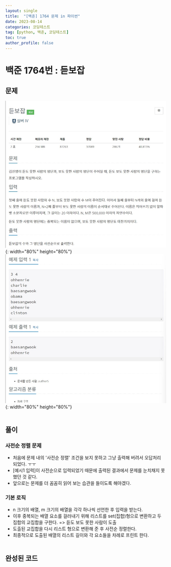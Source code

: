 ```yaml
---
layout: single
title:  "[백준] 1764 문제 in 파이썬"
date: 2023-08-14
categories: 코딩테스트
tag: [python, 백준, 코딩테스트]
toc: true
author_profile: false
---
```


# 백준 1764번 : 듣보잡

## 문제
![1](/images/baekjoon/0814/1764/1.jpg){: width="80%" height="80%"}
![2](/images/baekjoon/0814/1764/2.jpg){: width="80%" height="80%"}
<br><br>

## 풀이
### 사전순 정렬 문제

- 처음에 문제 내의 '사전순 정렬' 조건을 보지 못하고 그냥 출력해 버려서 오답처리 되었다. ㅜㅜ
- [예시1 입력]이 사전순으로 입력되었기 때문에 출력된 결과에서 문제를 눈치채지 못했던 것 같다.
- 앞으로는 문제를 더 꼼꼼히 읽어 보는 습관을 들이도록 해야겠다.


### 기본 로직
- n 크기의 배열, m 크기의 배열을 각각 하나씩 선언한 후 입력을 받는다.
- 이후 중복되는 배열 요소를 걸러내기 위해 리스트를 set(집합)형으로 변환하고 두 집합의 교집합을 구한다. =>  듣도 보도 못한 사람이 도출
- 도출된 교집합을 다시 리스트 형으로 변환해 준 후 사전순 정렬한다.
- 최종적으로 도출된 배열의 리스트 길이와 각 요소들을 차례로 프린트 한다.
<br><br>
## 완성된 코드
<script src="https://gist.github.com/BEANyyy/fbdda1ca4ebe742ffd6d2a64afa32764.js"></script>